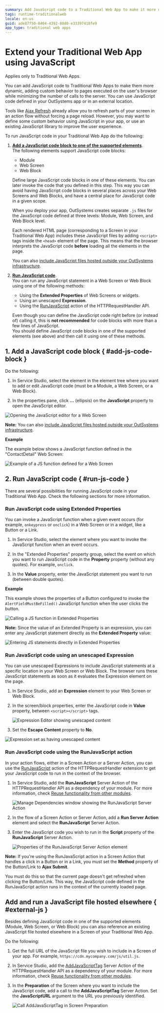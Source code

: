 ```yaml
---
summary: Add JavaScript code to a Traditional Web App to make it more dynamic, adding custom behavior to pages executed on the user's browser while minimizing the number of calls to the server.
tags: runtime-traditionalweb
locale: en-us
guid: ade87f50-8404-4392-88d0-e33397418fe9
app_type: traditional web apps
---
```


# Extend your Traditional Web App using JavaScript

<div class="info" markdown="1">

Applies only to Traditional Web Apps.

</div>

You can add JavaScript code to Traditional Web Apps to make them more dynamic, adding custom behavior to pages executed on the user's browser while minimizing the number of calls to the server. You can use JavaScript code defined in your OutSystems app or in an external location.

Tools like [Ajax Refresh](<../../../ref/lang/auto/Class.Ajax Refresh.final.md>) already allow you to refresh parts of your screen in an action flow without forcing a page reload. However, you may want to define some custom behavior using JavaScript in your app, or use an existing JavaScript library to improve the user experience.

To run JavaScript code in your Traditional Web App do the following:

1. [**Add a JavaScript code block to one of the supported elements**](#add-js-code-block).  
    The following elements support JavaScript code blocks:

    * Module
    * Web Screen
    * Web Block

    Define large JavaScript code blocks in one of these elements. You can later invoke the code that you defined in this step. This way you can avoid having JavaScript code blocks in several places across your Web Screens and Web Blocks, and have a central place for JavaScript code in a given scope.

    When you deploy your app, OutSystems creates separate `.js` files for the JavaScript code defined at three levels: Module, Web Screen, and Web Block level.

    Each rendered HTML page (corresponding to a Screen in your Traditional Web App) includes these JavaScript files by adding `<script>` tags inside the `<head>` element of the page. This means that the browser interprets the JavaScript code **before** loading all the elements in the page.

    <div class="info" markdown="1">

    You can also [include JavaScript files hosted outside your OutSystems infrastructure](#external-js).

    </div>

1. [**Run JavaScript code**](#run-js-code).  
    You can run any JavaScript statement in a Web Screen or Web Block using one of the following methods:

    * Using the **Extended Properties** of Web Screens or widgets.
    * Using an unescaped **Expression**.
    * Using the [RunJavaScript](../../../ref/apis/auto/httprequesthandler-api.final.md#RunJavaScript) action of the HTTPRequestHandler API.

    Even though you can define the JavaScript code right before (or instead of) calling it, this is **not recommended** for code blocks with more than a few lines of JavaScript.  
    You should define JavaScript code blocks in one of the supported elements (see above) and then call it using one of these methods.

## 1. Add a JavaScript code block { #add-js-code-block }

Do the following:

1. In Service Studio, select the element in the element tree where you want to add or edit JavaScript code (must be a Module, a Web Screen, or a Web Block).

1. In the properties pane, click **...** (ellipsis) on the **JavaScript** property to open the JavaScript editor.

![Opening the JavaScript editor for a Web Screen](images/run-js-code-4-ss.png)

**Note:** You can also [include JavaScript files hosted outside your OutSystems infrastructure](#external-js).

**Example**

The example below shows a JavaScript function defined in the "ContactDetail" Web Screen:

![Example of a JS function defined for a Web Screen](images/run-js-code-2-ss.png)

## 2. Run JavaScript code { #run-js-code }

There are several possibilities for running JavaScript code in your Traditional Web App. Check the following sections for more information.

### Run JavaScript code using Extended Properties

You can invoke a JavaScript function when a given event occurs (for example, `onkeypress` or `onclick`) in a Web Screen or in a widget, like a Button or a Link.

1. In Service Studio, select the element where you want to invoke the JavaScript function when an event occurs.

1. In the "Extended Properties" property group, select the event on which you want to run JavaScript code in the **Property** property (without any quotes). For example, `onclick`.

1. In the **Value** property, enter the JavaScript statement you want to run (between double quotes).

**Example**

This example shows the properties of a Button configured to invoke the `AlertFieldMustBeFilled()` JavaScript function when the user clicks the button.

![Calling a JS function in Extended Properties](images/run-js-code-ext-properties-1-ss.png)

<div class="info" markdown="1">

**Note:** Since the value of an Extended Property is an expression, you can enter any JavaScript statement directly as the **Extended Property** value:

![Entering JS statements directly in Extended Properties](images/run-js-code-ext-properties-2-ss.png)

</div>

### Run JavaScript code using an unescaped Expression

You can use unescaped Expressions to include JavaScript statements at a specific location in your Web Screen or Web Block. The browser runs these JavaScript statements as soon as it evaluates the Expression element on the page.

1. In Service Studio, add an **Expression** element to your Web Screen or Web Block.

1. In the screen/block properties, enter the JavaScript code in **Value** property, between `<script></script>` tags.

    ![Expression Editor showing unescaped content](images/run-js-code-expression-editor-ss.png)

1. Set the **Escape Content** property to **No**.

![Expression set as having unescaped content](images/run-js-code-expression-ss.png)

### Run JavaScript code using the RunJavaScript action

In your action flows, either in a Screen Action or a Server Action, you can use the [RunJavaScript](../../../ref/apis/auto/httprequesthandler-api.final.md#RunJavaScript) action of the HTTPRequestHandler extension to get your JavaScript code to run in the context of the browser.

1. In Service Studio, add the **RunJavaScript** Server Action of the HTTPRequestHandler API as a dependency of your module. For more information, check [Reuse functionality from other modules](../../../develop/reuse-and-refactor/expose-and-reuse.md#reuse).

    ![Manage Dependencies window showing the RunJavaScript Server Action](images/run-js-code-runjavascript-ss.png)

1. In the flow of a Screen Action or Server Action, add a **Run Server Action** element and select the **RunJavaScript** Server Action.

1. Enter the JavaScript code you wish to run in the **Script** property of the **RunJavaScript** Server Action.

    ![Properties of the RunJavaScript Server Action element](images/run-js-code-runjavascript-props-ss.png)

<div class="info" markdown="1">

**Note:** If you're using the RunJavaScript action in a Screen Action that handles a click in a Button or in a Link, you must set the **Method** property of the Button/Link to **Ajax Submit**.

You must do this so that the current page doesn't get refreshed when clicking the Button/Link. This way, the JavaScript code defined in the RunJavaScript action runs in the context of the currently loaded page.

</div>

## Add and run a JavaScript file hosted elsewhere { #external-js }

Besides defining JavaScript code in one of the supported elements (Module, Web Screen, or Web Block) you can also reference an existing JavaScript file hosted elsewhere in a Screen of your Traditional Web App.

Do the following:

1. Get the full URL of the JavaScript file you wish to include in a Screen of your app. For example, `https://cdn.mycompany.com/js/util.js`.

1. In Service Studio, add the [AddJavaScriptTag](../../../ref/apis/auto/httprequesthandler-api.final.md#AddJavaScriptTag) Server Action of the HTTPRequestHandler API as a dependency of your module. For more information, check [Reuse functionality from other modules](../../../develop/reuse-and-refactor/expose-and-reuse.md#reuse).

1. In the **Preparation** of the Screen where you want to include the JavaScript code, add a call to the **AddJavaScriptTag** Server Action. Set the **JavaScriptURL** argument to the URL you previously identified.

    ![Call AddJavaScriptTag in Screen Preparation](images/javascript-addjavascripttag-flow-ss.png)
